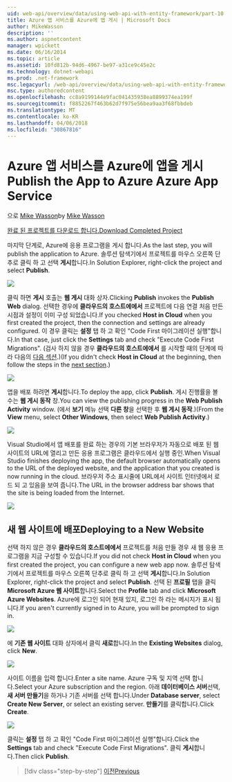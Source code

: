 ```yaml
---
uid: web-api/overview/data/using-web-api-with-entity-framework/part-10
title: Azure 앱 서비스를 Azure에 앱 게시 | Microsoft Docs
author: MikeWasson
description: ''
ms.author: aspnetcontent
manager: wpickett
ms.date: 06/16/2014
ms.topic: article
ms.assetid: 10fd812b-94d6-4967-be97-a31ce9c45e2c
ms.technology: dotnet-webapi
ms.prod: .net-framework
msc.legacyurl: /web-api/overview/data/using-web-api-with-entity-framework/part-10
msc.type: authoredcontent
ms.openlocfilehash: cc8a9199144e9fac041435938ea8899374ea199f
ms.sourcegitcommit: f8852267f463b62d7f975e56bea9aa3f68fbbdeb
ms.translationtype: MT
ms.contentlocale: ko-KR
ms.lasthandoff: 04/06/2018
ms.locfileid: "30867816"
---
```

<a name="publish-the-app-to-azure-azure-app-service"></a><span data-ttu-id="44561-102">Azure 앱 서비스를 Azure에 앱을 게시</span><span class="sxs-lookup"><span data-stu-id="44561-102">Publish the App to Azure Azure App Service</span></span>
====================
<span data-ttu-id="44561-103">으로 [Mike Wasson](https://github.com/MikeWasson)</span><span class="sxs-lookup"><span data-stu-id="44561-103">by [Mike Wasson](https://github.com/MikeWasson)</span></span>

[<span data-ttu-id="44561-104">완료 된 프로젝트를 다운로드 합니다.</span><span class="sxs-lookup"><span data-stu-id="44561-104">Download Completed Project</span></span>](https://github.com/MikeWasson/BookService)

<span data-ttu-id="44561-105">마지막 단계로, Azure에 응용 프로그램을 게시 합니다.</span><span class="sxs-lookup"><span data-stu-id="44561-105">As the last step, you will publish the application to Azure.</span></span> <span data-ttu-id="44561-106">솔루션 탐색기에서 프로젝트를 마우스 오른쪽 단추로 클릭 하 고 선택 **게시**합니다.</span><span class="sxs-lookup"><span data-stu-id="44561-106">In Solution Explorer, right-click the project and select **Publish**.</span></span>

![](part-10/_static/image1.png)

<span data-ttu-id="44561-107">클릭 하면 **게시** 호출는 **웹 게시** 대화 상자.</span><span class="sxs-lookup"><span data-stu-id="44561-107">Clicking **Publish** invokes the **Publish Web** dialog.</span></span> <span data-ttu-id="44561-108">선택한 경우에 **클라우드의 호스트에에서** 프로젝트에 다음 연결 처음 만든 시점과 설정이 이미 구성 되었습니다.</span><span class="sxs-lookup"><span data-stu-id="44561-108">If you checked **Host in Cloud** when you first created the project, then the connection and settings are already configured.</span></span> <span data-ttu-id="44561-109">이 경우 클릭는 **설정** 탭 하 고 확인 &quot;Code First 마이그레이션 실행&quot;합니다.</span><span class="sxs-lookup"><span data-stu-id="44561-109">In that case, just click the **Settings** tab and check &quot;Execute Code First Migrations&quot;.</span></span> <span data-ttu-id="44561-110">(검사 하지 않을 경우 **클라우드의 호스트에에서** 를 시작할 때의 단계에 따라 다음의 [다음 섹션](#new-website).)</span><span class="sxs-lookup"><span data-stu-id="44561-110">(If you didn't check **Host in Cloud** at the beginning, then follow the steps in the [next section](#new-website).)</span></span>

[![](part-10/_static/image3.png)](part-10/_static/image2.png)

<span data-ttu-id="44561-111">앱을 배포 하려면 **게시**합니다.</span><span class="sxs-lookup"><span data-stu-id="44561-111">To deploy the app, click **Publish**.</span></span> <span data-ttu-id="44561-112">게시 진행률을 볼 수는 **웹 게시 동작** 창.</span><span class="sxs-lookup"><span data-stu-id="44561-112">You can view the publishing progress in the **Web Publish Activity** window.</span></span> <span data-ttu-id="44561-113">(에서 **보기** 메뉴 선택 **다른 창**을 선택한 후 **웹 게시 동작**.)</span><span class="sxs-lookup"><span data-stu-id="44561-113">(From the **View** menu, select **Other Windows**, then select **Web Publish Activity**.)</span></span>

![](part-10/_static/image4.png)

<span data-ttu-id="44561-114">Visual Studio에서 앱 배포를 완료 하는 경우의 기본 브라우저가 자동으로 배포 된 웹 사이트의 URL에 열리고 만든 응용 프로그램은 클라우드에서 실행 중인.</span><span class="sxs-lookup"><span data-stu-id="44561-114">When Visual Studio finishes deploying the app, the default browser automatically opens to the URL of the deployed website, and the application that you created is now running in the cloud.</span></span> <span data-ttu-id="44561-115">브라우저 주소 표시줄에 URL에서 사이트 인터넷에서 로드 되 고 있음을 보여 줍니다.</span><span class="sxs-lookup"><span data-stu-id="44561-115">The URL in the browser address bar shows that the site is being loaded from the Internet.</span></span>

[![](part-10/_static/image6.png)](part-10/_static/image5.png)

<a id="new-website"></a>
## <a name="deploying-to-a-new-website"></a><span data-ttu-id="44561-116">새 웹 사이트에 배포</span><span class="sxs-lookup"><span data-stu-id="44561-116">Deploying to a New Website</span></span>

<span data-ttu-id="44561-117">선택 하지 않은 경우 **클라우드의 호스트에에서** 프로젝트를 처음 만들 경우 새 웹 응용 프로그램을 지금 구성할 수 있습니다.</span><span class="sxs-lookup"><span data-stu-id="44561-117">If you did not check **Host in Cloud** when you first created the project, you can configure a new web app now.</span></span> <span data-ttu-id="44561-118">솔루션 탐색기에서 프로젝트를 마우스 오른쪽 단추로 클릭 하 고 선택 **게시**합니다.</span><span class="sxs-lookup"><span data-stu-id="44561-118">In Solution Explorer, right-click the project and select **Publish**.</span></span> <span data-ttu-id="44561-119">선택 된 **프로필** 탭을 클릭 **Microsoft Azure 웹 사이트**합니다.</span><span class="sxs-lookup"><span data-stu-id="44561-119">Select the **Profile** tab and click **Microsoft Azure Websites**.</span></span> <span data-ttu-id="44561-120">Azure에 로그인 되어 현재 있지, 로그인 하 라는 메시지가 표시 됩니다.</span><span class="sxs-lookup"><span data-stu-id="44561-120">If you aren't currently signed in to Azure, you will be prompted to sign in.</span></span>

[![](part-10/_static/image8.png)](part-10/_static/image7.png)

<span data-ttu-id="44561-121">에 **기존 웹 사이트** 대화 상자에서 클릭 **새로**합니다.</span><span class="sxs-lookup"><span data-stu-id="44561-121">In the **Existing Websites** dialog, click **New**.</span></span>

![](part-10/_static/image9.png)

<span data-ttu-id="44561-122">사이트 이름을 입력 합니다.</span><span class="sxs-lookup"><span data-stu-id="44561-122">Enter a site name.</span></span> <span data-ttu-id="44561-123">Azure 구독 및 지역 선택 합니다.</span><span class="sxs-lookup"><span data-stu-id="44561-123">Select your Azure subscription and the region.</span></span> <span data-ttu-id="44561-124">아래 **데이터베이스 서버**선택, **새 서버 만들기**을 하거나 기존 서버를 선택 합니다.</span><span class="sxs-lookup"><span data-stu-id="44561-124">Under **Database server**, select **Create New Server**, or select an existing server.</span></span> <span data-ttu-id="44561-125">**만들기**를 클릭합니다.</span><span class="sxs-lookup"><span data-stu-id="44561-125">Click **Create**.</span></span>

[![](part-10/_static/image11.png)](part-10/_static/image10.png)

<span data-ttu-id="44561-126">클릭는 **설정** 탭 하 고 확인 &quot;Code First 마이그레이션 실행&quot;합니다.</span><span class="sxs-lookup"><span data-stu-id="44561-126">Click the **Settings** tab and check &quot;Execute Code First Migrations&quot;.</span></span> <span data-ttu-id="44561-127">클릭 **게시**합니다.</span><span class="sxs-lookup"><span data-stu-id="44561-127">Then click **Publish**.</span></span>

> [!div class="step-by-step"]
> [<span data-ttu-id="44561-128">이전</span><span class="sxs-lookup"><span data-stu-id="44561-128">Previous</span></span>](part-9.md)
